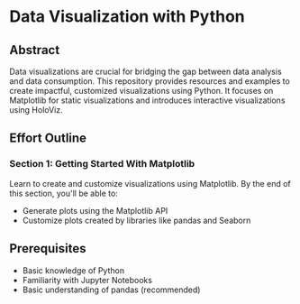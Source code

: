 # Data Visualization with Python


## Abstract

Data visualizations are crucial for bridging the gap between data analysis and data consumption. This repository provides resources and examples to create impactful, customized visualizations using Python. It focuses on Matplotlib for static visualizations and introduces interactive visualizations using HoloViz.

## Effort Outline

### Section 1: Getting Started With Matplotlib

Learn to create and customize visualizations using Matplotlib. By the end of this section, you'll be able to:

- Generate plots using the Matplotlib API
- Customize plots created by libraries like pandas and Seaborn

## Prerequisites

- Basic knowledge of Python
- Familiarity with Jupyter Notebooks
- Basic understanding of pandas (recommended)
